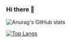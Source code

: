 ### Hi there 👋

![Anurag's GitHub stats](https://github-readme-stats.vercel.app/api?username=tju2050633&show_icons=true&theme=radical)

 [![Top Langs](https://github-readme-stats.vercel.app/api/top-langs/?username=tju2050633&layout=compact&bg_color=30,8F4E95,E86444)](https://github.com/anuraghazra/github-readme-stats)

